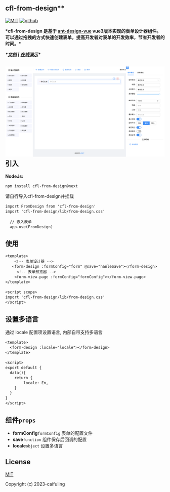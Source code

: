 ## cfl-from-design**

[![MIT](https://camo.githubusercontent.com/78f47a09877ba9d28da1887a93e5c3bc2efb309c1e910eb21135becd2998238a/68747470733a2f2f696d672e736869656c64732e696f2f62616467652f4c6963656e73652d4d49542d79656c6c6f772e737667)](https://github.com/chaifuling/cfl-from-design) [![github](https://camo.githubusercontent.com/2593e2bf2edcc00df7ccb0df75e3a6cd317ba513be5b3e313d0e71dfabc89725/68747470733a2f2f696d672e736869656c64732e696f2f62616467652f417574686f722d7861626f792d626c75652e737667)](https://github.com/chaifuling)

**\*cfl-from-design 是基于 [****ant-design-vue****](**https://github.com/chaifuling/cfl-from-design**) vue3版本实现的表单设计器组件。可以通过拖拽的方式快速创建表单，提高开发者对表单的开发效率，节省开发者的时间。\***

***\*[****文档****](**开发中**) | [****在线演示****](**暂无**)\****

## ![image-20230516155053178](./public/image-20230516155053178.png)引入

**NodeJs:**

```
npm install cfl-from-design@next
```

请自行导入cfl-from-design并挂载

```
import FromDesign from 'cfl-from-design'
import 'cfl-from-design/lib/from-design.css'

  // 嵌入表单
  app.use(FromDesign)
```

## 使用

```
<template>
    <!-- 表单设计器 -->
   <form-design :formConfig="form" @save="hanleSave"></form-design> 
     <!-- 表单预览器 -->
    <form-view-page :formConfig="formConfig"></form-view-page>
</template>

<script scope>
import 'cfl-from-design/lib/from-design.css'
</script>

```



## 设置多语言

通过 locale 配置项设置语言, 内部自带支持多语言

```
<template>
  <form-design :locale="locale"></form-design>
</template>

<script>
export default {
  data(){
    return {
        locale: En,
    }
  }
}
</script>
```



## 组件`props`

- **formConfig**`formConfig` 表单的配置文件
- **save**`function` 组件保存后回调的配置
- **locale**`object` 设置多语言

## 





## License

[MIT](http://opensource.org/licenses/MIT)

Copyright (c) 2023-caifuling